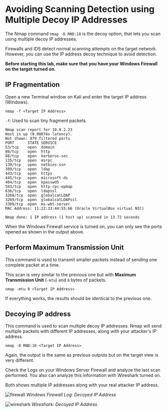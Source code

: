# Avoiding Scanning Detection using Multiple Decoy IP Addresses
The Nmap command `nmap -D RND:10` is the decoy option, that lets you scan using multiple decoy IP addresses.

Firewalls and IDS detect normal scanning attempts on the target network. However, you can use the IP address decoy technique to avoid detection.

**Before starting this lab, make sure that you have your Windows Firewall on the target turned on.**

## IP Fragmentation

Open a new Terminal window on Kali and enter the target IP address (Windows).

`nmap -f <Target IP Address>`

`-f`: Used to scan tiny fragment packets.
```
Nmap scan report for 10.0.2.23
Host is up (0.00074s latency).
Not shown: 979 filtered ports
PORT      STATE SERVICE
53/tcp    open  domain
80/tcp    open  http
88/tcp    open  kerberos-sec
135/tcp   open  msrpc
139/tcp   open  netbios-ssn
389/tcp   open  ldap
443/tcp   open  https
445/tcp   open  microsoft-ds
464/tcp   open  kpasswd5
593/tcp   open  http-rpc-epmap
636/tcp   open  ldapssl
3268/tcp  open  globalcatLDAP
3269/tcp  open  globalcatLDAPssl
3389/tcp  open  ms-wbt-server
MAC Address: 11:22:33:44:55:66 (Oracle VirtualBox virtual NIC)

Nmap done: 1 IP address (1 host up) scanned in 13.72 seconds
```
When the Windows Firewall service is turned on, you can only see the ports opened as shown in the output above.

## Perform Maximum Transmission Unit
This command is used to transmit smaller packets instead of sending one complete packet at a time.

This scan is very similar to the previous one but with **Maximum Transmission Unit** (`-mtu`) and `8` bytes of packets.

`nmap -mtu 8 <Target IP Address>`

If everything works, the results should be identical to the previous one.

## Decoying IP address
This command is used to scan multiple decoy IP addresses. Nmap will send multiple packets with different IP addresses, along with your attacker's IP address.

`nmap -D RND:10 <Target IP Address>`

Again, the output is the same as previous outputs but on the target view is very different.

Check the Logs on your Windows Server Firewall and analyze the last scan performed. You also can analyze this information with Wireshark turned on.

Both shows multiple IP addresses along with your real attacker IP address.

![firewall](https://gist.githubusercontent.com/Samsar4/62886aac358c3d484a0ec17e8eb11266/raw/6c4f716f549aedea473d2701b1f40bb592413e47/firewallLog-RND.png)
_Windows Firewall Log: Decoyed IP Address_

![wireshark](https://gist.githubusercontent.com/Samsar4/62886aac358c3d484a0ec17e8eb11266/raw/6c4f716f549aedea473d2701b1f40bb592413e47/wireshark-RND.png)
_Wireshark: Decoyed IP Address_